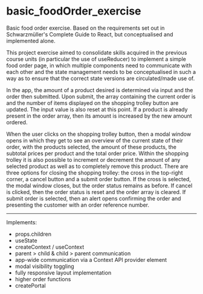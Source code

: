 # basic_foodOrder_exercise
Basic food order exercise. Based on the requirements set out in Schwarzmüller's Complete Guide to React, but conceptualised and implemented alone.

This project exercise aimed to consolidate skills acquired in the previous course units (in particular the use of useReducer) to implement a simple food order page, in which multiple components need to communicate with each other and the state management needs to be conceptualised in such a way as to ensure that the correct state versions are circulated/made use of.

In the app, the amount of a product desired is determined via input and the order then submitted. Upon submit, the array containing the current order is and the number of items displayed on the shopping trolley button are updated. The input value is also reset at this point. If a product is already present in the order array, then its amount is increased by the new amount ordered.

When the user clicks on the shopping trolley button, then a modal window opens in which they get to see an overview of the current state of their order, with the products selected, the amount of these products, the subtotal prices per product and the total order price. Within the shopping trolley it is also possible to increment or decrement the amount of any selected product as well as to completely remove this product. There are three options for closing the shopping trolley: the cross in the top-right corner, a cancel button and a submit order button. If the cross is selected, the modal window closes, but the order status remains as before. If cancel is clicked, then the order status is reset and the order array is cleared. If submit order is selected, then an alert opens confirming the order and presenting the customer with an order reference number.

---

Implements:

- props.children
- useState
- createContext / useContext
- parent > chíld & child > parent communication
- app-wide communication via a Context API provider element
- modal visibility toggling
- fully responsive layout implementation
- higher order functions
- createPortal

